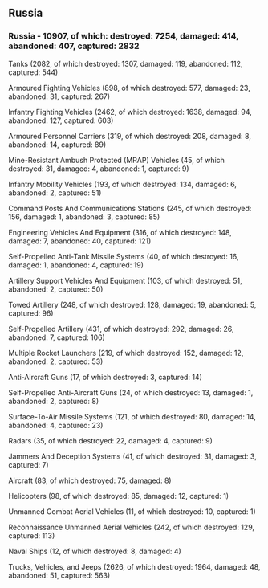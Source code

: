 
 
 ## Russia
 
 ### Russia - 10907, of which: destroyed: 7254, damaged: 414, abandoned: 407, captured: 2832

 

 

 Tanks (2082, of which destroyed: 1307, damaged: 119, abandoned: 112, captured: 544)

 Armoured Fighting Vehicles (898, of which destroyed: 577, damaged: 23, abandoned: 31, captured: 267)

 Infantry Fighting Vehicles (2462, of which destroyed: 1638, damaged: 94, abandoned: 127, captured: 603)

 Armoured Personnel Carriers (319, of which destroyed: 208, damaged: 8, abandoned: 14, captured: 89)

 Mine-Resistant Ambush Protected (MRAP) Vehicles (45, of which destroyed: 31, damaged: 4, abandoned: 1, captured: 9)

 Infantry Mobility Vehicles (193, of which destroyed: 134, damaged: 6, abandoned: 2, captured: 51)

 Command Posts And Communications Stations (245, of which destroyed: 156, damaged: 1, abandoned: 3, captured: 85)

 Engineering Vehicles And Equipment (316, of which destroyed: 148, damaged: 7, abandoned: 40, captured: 121)

 Self-Propelled Anti-Tank Missile Systems (40, of which destroyed: 16, damaged: 1, abandoned: 4, captured: 19)

 Artillery Support Vehicles And Equipment (103, of which destroyed: 51, abandoned: 2, captured: 50)

 Towed Artillery (248, of which destroyed: 128, damaged: 19, abandoned: 5, captured: 96)

 Self-Propelled Artillery (431, of which destroyed: 292, damaged: 26, abandoned: 7, captured: 106)

 Multiple Rocket Launchers (219, of which destroyed: 152, damaged: 12, abandoned: 2, captured: 53)

 Anti-Aircraft Guns (17, of which destroyed: 3, captured: 14)

 Self-Propelled Anti-Aircraft Guns (24, of which destroyed: 13, damaged: 1, abandoned: 2, captured: 8)

 Surface-To-Air Missile Systems (121, of which destroyed: 80, damaged: 14, abandoned: 4, captured: 23)

 Radars (35, of which destroyed: 22, damaged: 4, captured: 9)

 Jammers And Deception Systems (41, of which destroyed: 31, damaged: 3, captured: 7)

 Aircraft (83, of which destroyed: 75, damaged: 8)

 Helicopters (98, of which destroyed: 85, damaged: 12, captured: 1)

 Unmanned Combat Aerial Vehicles (11, of which destroyed: 10, captured: 1)

 Reconnaissance Unmanned Aerial Vehicles (242, of which destroyed: 129, captured: 113)

 Naval Ships (12, of which destroyed: 8, damaged: 4)

 Trucks, Vehicles, and Jeeps (2626, of which destroyed: 1964, damaged: 48, abandoned: 51, captured: 563)

